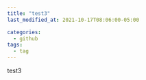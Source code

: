 ```yaml
---
title: "test3"
last_modified_at: 2021-10-17T08:06:00-05:00

categories:
  - github
tags:
  - tag
---
```


test3

